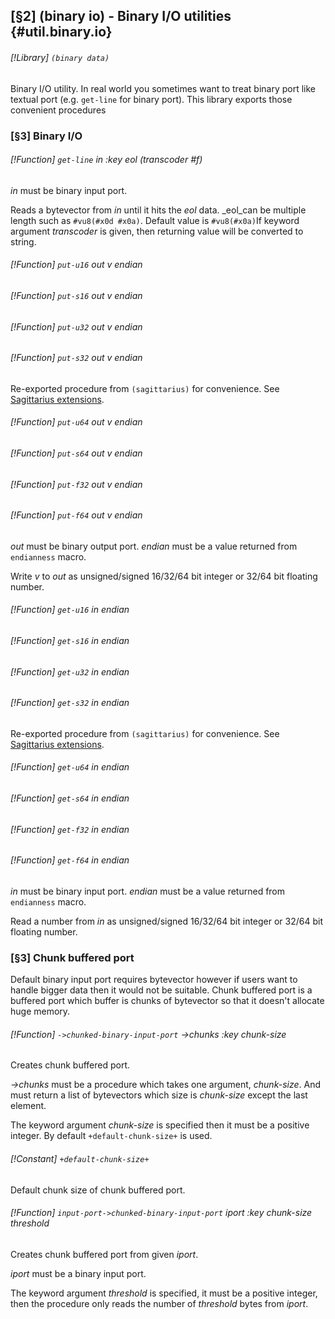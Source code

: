 [§2] (binary io) - Binary I/O utilities {#util.binary.io}
-------------

###### [!Library] `(binary data)` 

Binary I/O utility. In real world you sometimes want to treat
binary port like textual port (e.g. `get-line` for binary port).
This library exports those convenient procedures


### [§3] Binary I/O

###### [!Function] `get-line`  _in_ _:key_ _eol_ _(transcoder_ _#f)_

_in_ must be binary input port.

Reads a bytevector from _in_ until it hits the _eol_ data. _eol_can be multiple length such as `#vu8(#x0d #x0a)`. Default value is
`#vu8(#x0a)`If keyword argument _transcoder_ is given, then returning value will be
converted to string.


###### [!Function] `put-u16`  _out_ _v_ _endian_
###### [!Function] `put-s16`  _out_ _v_ _endian_
###### [!Function] `put-u32`  _out_ _v_ _endian_
###### [!Function] `put-s32`  _out_ _v_ _endian_

Re-exported procedure from `(sagittarius)` for convenience. See
[Sagittarius extensions](#ext.sagittarius).


###### [!Function] `put-u64`  _out_ _v_ _endian_
###### [!Function] `put-s64`  _out_ _v_ _endian_
###### [!Function] `put-f32`  _out_ _v_ _endian_
###### [!Function] `put-f64`  _out_ _v_ _endian_

_out_ must be binary output port. _endian_ must be a value
returned from `endianness` macro.

Write _v_ to _out_ as unsigned/signed 16/32/64 bit integer or
32/64 bit floating number.


###### [!Function] `get-u16`  _in_ _endian_
###### [!Function] `get-s16`  _in_ _endian_
###### [!Function] `get-u32`  _in_ _endian_
###### [!Function] `get-s32`  _in_ _endian_

Re-exported procedure from `(sagittarius)` for convenience. See
[Sagittarius extensions](#ext.sagittarius).


###### [!Function] `get-u64`  _in_ _endian_
###### [!Function] `get-s64`  _in_ _endian_
###### [!Function] `get-f32`  _in_ _endian_
###### [!Function] `get-f64`  _in_ _endian_

_in_ must be binary input port. _endian_ must be a value
returned from `endianness` macro.

Read a number from _in_ as unsigned/signed 16/32/64 bit integer or
32/64 bit floating number.


### [§3] Chunk buffered port

Default binary input port requires bytevector however if users want to
handle bigger data then it would not be suitable. Chunk buffered port
is a buffered port which buffer is chunks of bytevector so that it doesn't
allocate huge memory.

###### [!Function] `->chunked-binary-input-port`  _->chunks_ _:key_ _chunk-size_

Creates chunk buffered port.

_->chunks_ must be a procedure which takes one argument, _chunk-size_.
And must return a list of bytevectors which size is _chunk-size_ except
the last element.

The keyword argument _chunk-size_ is specified then it must be a positive
integer. By default `+default-chunk-size+` is used.

###### [!Constant] `+default-chunk-size+` 

Default chunk size of chunk buffered port.



###### [!Function] `input-port->chunked-binary-input-port`  _iport_ _:key_ _chunk-size_ _threshold_

Creates chunk buffered port from given _iport_.

_iport_ must be a binary input port.

The keyword argument _threshold_ is specified, it must be a positive
integer, then the procedure only reads the number of _threshold_ bytes
from _iport_.


